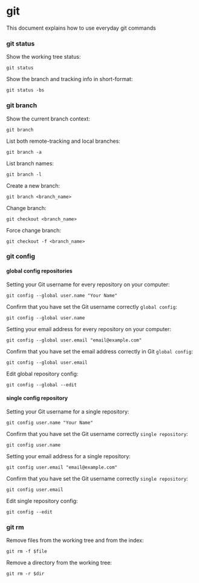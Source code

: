 # git
This document explains how to use everyday git commands



### git status
Show the working tree status:
```
git status
```
Show the branch and tracking info in short-format:
```
git status -bs
```

### git branch
Show the current branch context:
```
git branch
```

List both remote-tracking and local branches:
```
git branch -a
```

List branch names:
```
git branch -l
```

Create a new branch:
```
git branch <branch_name>
```

Change branch:
```
git checkout <branch_name>
```

Force change branch:
```
git checkout -f <branch_name>
```


### git config

#### global config repositories

Setting your Git username for every repository on your computer:
```
git config --global user.name "Your Name"
```
Confirm that you have set the Git username correctly `global config`:
```
git config --global user.name
```

Setting your email address for every repository on your computer:
```
git config --global user.email "email@example.com"
```

Confirm that you have set the email address correctly in Git `global config`:
```
git config --global user.email
```

Edit global repository config:
```
git config --global --edit
```

#### single config repository

Setting your Git username for a single repository:
```
git config user.name "Your Name"
```

Confirm that you have set the Git username correctly `single repository`:
```
git config user.name
```

Setting your email address for a single repository:
```
git config user.email "email@example.com"
```

Confirm that you have set the Git username correctly `single repository`:
```
git config user.email
```

Edit single repository config:
```
git config --edit
```

### git rm
Remove files from the working tree and from the index:
```
git rm -f $file
```

Remove a directory from the working tree:
```
git rm -r $dir
```
